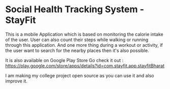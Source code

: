 # Social Health Tracking System - StayFit
This is a mobile Application which is based on monitoring the calorie intake of the user. 
User can also count their steps while walking or running through this application. 
And one more thing during a workout or activity, if the user want to search for the nearby places then it's also possible.

It is also available on Google Play Store Go check it out : https://play.google.com/store/apps/details?id=com.stayfit.app.stayfitBharat

I am making my college project open source as you can use it and also improve it.
